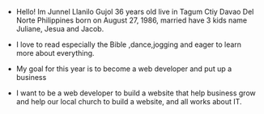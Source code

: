 *   Hello! Im Junnel Llanilo Gujol 36 years old live in Tagum Ctiy Davao Del Norte Philippines
    born on August 27, 1986, married have 3 kids name Juliane, Jesua and Jacob.

*   I love to read especially the Bible ,dance,jogging and eager to learn more about everything.

*   My goal for this year is to become a web developer and put up a business

*   I want to be a web developer to build a website that help business grow and help our local church to build a website, 
    and all works about IT.


